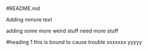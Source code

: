 #README.md

Adding mmore text

adding some more weird stuff  need more stuff

#heading 1 this is bound to cause trouble xxxxxxx yyyyy
